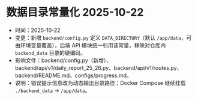 # 数据目录常量化 2025-10-22
- 时间：2025-10-22
- 变更：新增 `backend/config.py` 定义 `DATA_DIRECTORY`（默认 `/app/data`，可由环境变量覆盖），后端 API 模块统一引用该常量，移除对仓库内 `backend_data` 目录的硬编码。
- 影响文件：backend/config.py（新增）、backend/api/v1/daily_report_25_26.py、backend/api/v1/routes.py、backend/README.md、configs/progress.md。
- 说明：错误提示信息改为动态输出目录路径；Docker Compose 继续挂载 `./backend_data` → `/app/data`。